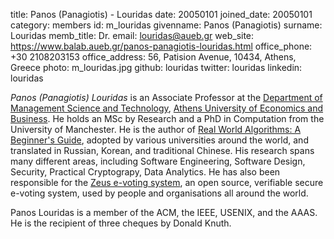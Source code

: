 title: Panos (Panagiotis) - Louridas
date: 20050101
joined_date: 20050101
category: members
id: m_louridas
givenname: Panos (Panagiotis)
surname: Louridas
memb_title: Dr.
email: louridas@aueb.gr
web_site: https://www.balab.aueb.gr/panos-panagiotis-louridas.html
office_phone: +30 2108203153
office_address: 56, Patision Avenue, 10434, Athens, Greece
photo: m_louridas.jpg
github: louridas
twitter: louridas
linkedin: louridas

_Panos (Panagiotis) Louridas_ is an Associate Professor at the
[Department of Management Science and
Technology](https://www.dept.aueb.gr/dmst), [Athens University of
Economics and Business](https://www.aueb.gr/en). He holds an MSc by
Research and a PhD in Computation from the University of Manchester.
He is the author of [Real World Algorithms: A Beginner's
Guide](https://mitpress.mit.edu/books/real-world-algorithms), adopted
by various universities around the world, and translated in Russian,
Korean, and traditional Chinese. His research spans many different
areas, including Software Engineering, Software Design, Security,
Practical Cryptograpy, Data Analytics. He has also been responsible
for the [Zeus e-voting system](https://zeus.grnet.gr/zeus/), an open
source, verifiable secure e-voting system, used by people and
organisations all around the world.

Panos Louridas is a member of the ACM, the IEEE, USENIX, and the AAAS.
He is the recipient of three cheques by Donald Knuth.
